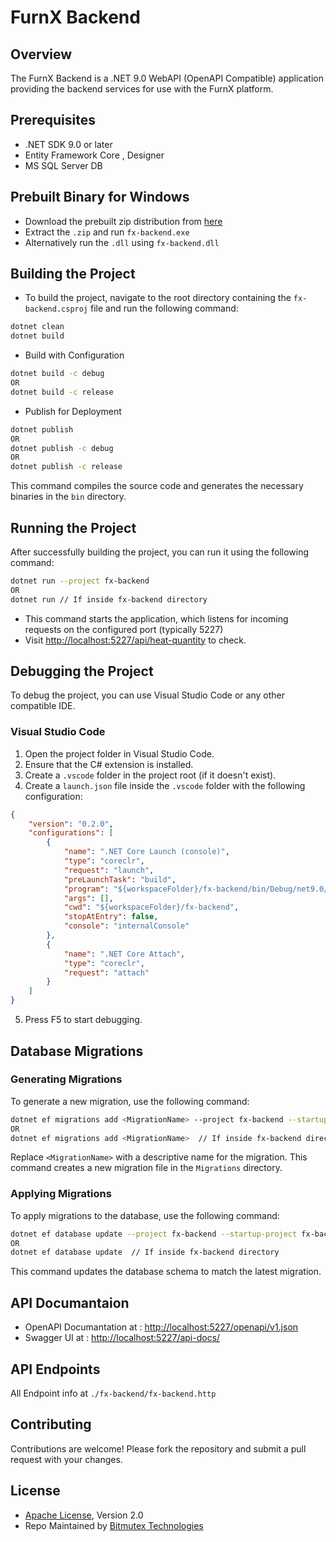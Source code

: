 # FurnX Backend

## Overview

The FurnX Backend is a .NET 9.0 WebAPI (OpenAPI Compatible) application providing the backend services for use with the FurnX platform.

## Prerequisites

-   .NET SDK 9.0 or later
-   Entity Framework Core , Designer
-   MS SQL Server DB

## Prebuilt Binary for Windows
- Download the prebuilt zip distribution from [here](https://github.com/aamitn/furnx-backend/releases/download/0.0.1/prebuilt.zip)
- Extract the `.zip` and run `fx-backend.exe`
- Alternatively run the `.dll` using `fx-backend.dll` 

## Building the Project

- To build the project, navigate to the root directory containing the `fx-backend.csproj` file and run the following command:

```bash
dotnet clean
dotnet build 
```
- Build with Configuration 
```bash
dotnet build -c debug
OR
dotnet build -c release
```
- Publish for Deployment
```bash
dotnet publish
OR
dotnet publish -c debug
OR
dotnet publish -c release
```
This command compiles the source code and generates the necessary binaries in the `bin` directory.

## Running the Project

After successfully building the project, you can run it using the following command:

```bash
dotnet run --project fx-backend
OR
dotnet run // If inside fx-backend directory
```

- This command starts the application, which listens for incoming requests on the configured port (typically 5227)
- Visit [http://localhost:5227/api/heat-quantity](http://localhost:5227/api/heat-quantity) to check.


## Debugging the Project

To debug the project, you can use Visual Studio Code or any other compatible IDE.

### Visual Studio Code

1.  Open the project folder in Visual Studio Code.
2.  Ensure that the C# extension is installed.
3.  Create a `.vscode` folder in the project root (if it doesn't exist).
4.  Create a `launch.json` file inside the `.vscode` folder with the following configuration:

```json
{
    "version": "0.2.0",
    "configurations": [
        {
            "name": ".NET Core Launch (console)",
            "type": "coreclr",
            "request": "launch",
            "preLaunchTask": "build",
            "program": "${workspaceFolder}/fx-backend/bin/Debug/net9.0/fx-backend.dll",
            "args": [],
            "cwd": "${workspaceFolder}/fx-backend",
            "stopAtEntry": false,
            "console": "internalConsole"
        },
        {
            "name": ".NET Core Attach",
            "type": "coreclr",
            "request": "attach"
        }
    ]
}
```

5.  Press F5 to start debugging.

## Database Migrations

### Generating Migrations

To generate a new migration, use the following command:

```bash
dotnet ef migrations add <MigrationName> --project fx-backend --startup-project fx-backend
OR 
dotnet ef migrations add <MigrationName>  // If inside fx-backend directory

```

Replace `<MigrationName>` with a descriptive name for the migration. This command creates a new migration file in the `Migrations` directory.

### Applying Migrations

To apply migrations to the database, use the following command:

```bash
dotnet ef database update --project fx-backend --startup-project fx-backend
OR
dotnet ef database update  // If inside fx-backend directory
```

This command updates the database schema to match the latest migration.

## API Documantaion

- OpenAPI Documantation at : [http://localhost:5227/openapi/v1.json](http://localhost:5227/openapi/v1.json)
- Swagger UI at : [http://localhost:5227/api-docs/](http://localhost:5227/api-docs)

## API Endpoints

All Endpoint info at `./fx-backend/fx-backend.http`


## Contributing

Contributions are welcome! Please fork the repository and submit a pull request with your changes.

## License

- [Apache License](https://www.apache.org/licenses/LICENSE-2.0), Version 2.0 
- Repo Maintained by [Bitmutex Technologies](https://bitmutex.com)